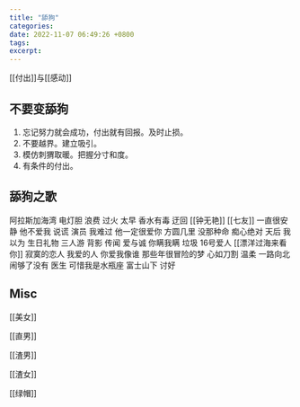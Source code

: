 ```yaml
---
title: "舔狗"
categories: 
date: 2022-11-07 06:49:26 +0800
tags: 
excerpt: 
---
```


[[付出]]与[[感动]]

## 不要变舔狗

1. 忘记努力就会成功，付出就有回报。及时止损。
2. 不要越界。建立吸引。
3. 模仿刺猬取暖。把握分寸和度。
4. 有条件的付出。

## 舔狗之歌

阿拉斯加海湾
电灯胆
浪费
过火
太早
香水有毒
迂回
[[钟无艳]]
[[七友]]
一直很安静
他不爱我
说谎
演员
我难过
他一定很爱你
方圆几里
没那种命
痴心绝对
天后
我以为
生日礼物
三人游
背影
传闻
爱与诚
你瞒我瞒
垃圾
16号爱人
[[漂洋过海来看你]]
寂寞的恋人
我爱的人
你爱我像谁
那些年很冒险的梦
心如刀割
温柔
一路向北
闹够了没有
医生
可惜我是水瓶座
富士山下
讨好



## Misc

[[美女]]

[[直男]]

[[渣男]]

[[渣女]]

[[绿帽]]


